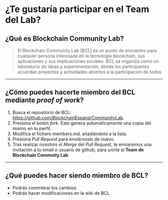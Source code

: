 # ¿Te gustaría participar en el Team del Lab?


## ¿Qué es Blockchain Community Lab?


> El Blockchain Community Lab (BCL) es un punto de encuentro para cualquier persona interesada en la tecnología blockchain, sus aplicaciones y sus implicaciones sociales.
BCL se organiza como un laboratorio de ideas y experimentación, donde los participantes acuerdan proyectos y actividades abiertos a la participación de todos.

----
## ¿Cómo puedes hacerte miembro del BCL mediante *proof of work*?

1. Busca el repositorio de BCL: https://github.com/BlockchainEspana/CommunityLab.
2. Presiona el botón *fork*. Esto genera automáticamente una copia del mismo en tu perfil.
3. Modifica el fichero members.md, añadiéndote a la lista.
4. Presiona *Pull Request* para enviárnoslo de nuevo.
5. Tras realizar nosotros el *Merge* del *Pull Request*, te enviaremos una invitación a tu email o usuario de github, para unirte al **Team de Blockchain Commnity Lab**.

----
## ¿Qué puedes hacer siendo miembro de BCL?
* Podrás commitear los cambios
* Podrás hacer modificaciones en la wiki de BCL
